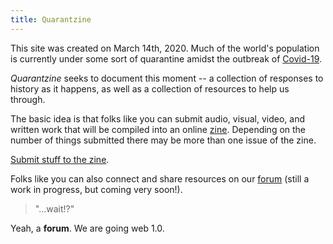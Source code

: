 ```yaml
---
title: Quarantzine
--- 
```


This site was created on March 14th, 2020. Much of the world's population is currently under some sort of quarantine amidst the outbreak of [Covid-19](https://en.wikipedia.org/wiki/Coronavirus_disease_2019).

*Quarantzine* seeks to document this moment -- a collection of responses to history as it happens, as well as a collection of resources to help us through.

The basic idea is that folks like you can submit audio, visual, video, and written work that will be compiled into an online [zine](https://en.wikipedia.org/wiki/Zine). Depending on the number of things submitted there may be more than one issue of the zine. 

[Submit stuff to the zine](https://bb.quarantzine.com/).

Folks like you can also connect and share resources on our [forum](https://bb.quarantzine.com/) (still a work in progress, but coming very soon!). 

> "...wait!?"

Yeah, a **forum**. We are going web 1.0.